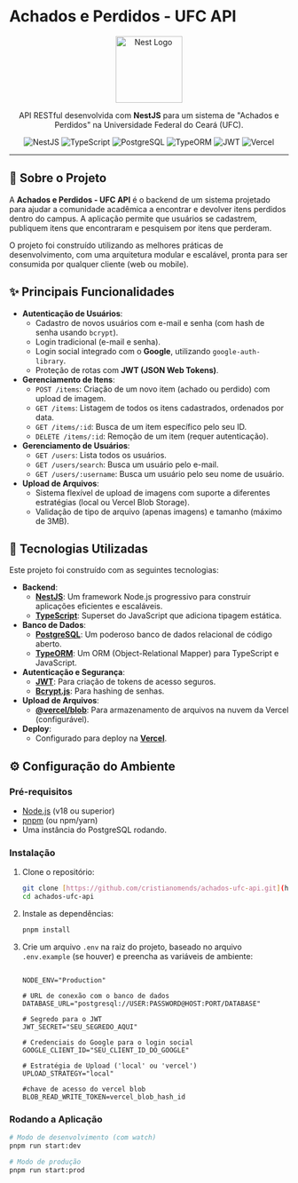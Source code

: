# Achados e Perdidos - UFC API

<p align="center">
  <img src="https://nestjs.com/img/logo-small.svg" width="120" alt="Nest Logo" />
</p>

<p align="center">
  API RESTful desenvolvida com <strong>NestJS</strong> para um sistema de "Achados e Perdidos" na Universidade Federal do Ceará (UFC).
</p>

<p align="center">
    <img src="https://img.shields.io/badge/NestJS-E0234E?style=for-the-badge&logo=nestjs&logoColor=white" alt="NestJS"/>
    <img src="https://img.shields.io/badge/TypeScript-3178C6?style=for-the-badge&logo=typescript&logoColor=white" alt="TypeScript"/>
    <img src="https://img.shields.io/badge/PostgreSQL-4169E1?style=for-the-badge&logo=postgresql&logoColor=white" alt="PostgreSQL"/>
    <img src="https://img.shields.io/badge/TypeORM-E8225A?style=for-the-badge" alt="TypeORM"/>
    <img src="https://img.shields.io/badge/JWT-000000?style=for-the-badge&logo=jsonwebtokens&logoColor=white" alt="JWT"/>
    <img src="https://img.shields.io/badge/Vercel-000000?style=for-the-badge&logo=vercel&logoColor=white" alt="Vercel"/>
</p>

---

## 🎯 Sobre o Projeto

A **Achados e Perdidos - UFC API** é o backend de um sistema projetado para ajudar a comunidade acadêmica a encontrar e devolver itens perdidos dentro do campus. A aplicação permite que usuários se cadastrem, publiquem itens que encontraram e pesquisem por itens que perderam.

O projeto foi construído utilizando as melhores práticas de desenvolvimento, com uma arquitetura modular e escalável, pronta para ser consumida por qualquer cliente (web ou mobile).

## ✨ Principais Funcionalidades

* **Autenticação de Usuários**:
    * Cadastro de novos usuários com e-mail e senha (com hash de senha usando `bcrypt`).
    * Login tradicional (e-mail e senha).
    * Login social integrado com o **Google**, utilizando `google-auth-library`.
    * Proteção de rotas com **JWT (JSON Web Tokens)**.
* **Gerenciamento de Itens**:
    * `POST /items`: Criação de um novo item (achado ou perdido) com upload de imagem.
    * `GET /items`: Listagem de todos os itens cadastrados, ordenados por data.
    * `GET /items/:id`: Busca de um item específico pelo seu ID.
    * `DELETE /items/:id`: Remoção de um item (requer autenticação).
* **Gerenciamento de Usuários**:
    * `GET /users`: Lista todos os usuários.
    * `GET /users/search`: Busca um usuário pelo e-mail.
    * `GET /users/:username`: Busca um usuário pelo seu nome de usuário.
* **Upload de Arquivos**:
    * Sistema flexível de upload de imagens com suporte a diferentes estratégias (local ou Vercel Blob Storage).
    * Validação de tipo de arquivo (apenas imagens) e tamanho (máximo de 3MB).

## 🚀 Tecnologias Utilizadas

Este projeto foi construído com as seguintes tecnologias:

* **Backend**:
    * **[NestJS](https://nestjs.com/)**: Um framework Node.js progressivo para construir aplicações eficientes e escaláveis.
    * **[TypeScript](https://www.typescriptlang.org/)**: Superset do JavaScript que adiciona tipagem estática.
* **Banco de Dados**:
    * **[PostgreSQL](https://www.postgresql.org/)**: Um poderoso banco de dados relacional de código aberto.
    * **[TypeORM](https://typeorm.io/)**: Um ORM (Object-Relational Mapper) para TypeScript e JavaScript.
* **Autenticação e Segurança**:
    * **[JWT](https://jwt.io/)**: Para criação de tokens de acesso seguros.
    * **[Bcrypt.js](https://github.com/dcodeIO/bcrypt.js)**: Para hashing de senhas.
* **Upload de Arquivos**:
    * **[@vercel/blob](https://vercel.com/docs/storage/blob)**: Para armazenamento de arquivos na nuvem da Vercel (configurável).
* **Deploy**:
    * Configurado para deploy na **[Vercel](https://vercel.com/)**.

## ⚙️ Configuração do Ambiente

### Pré-requisitos

* [Node.js](https://nodejs.org/en/) (v18 ou superior)
* [pnpm](https://pnpm.io/) (ou npm/yarn)
* Uma instância do PostgreSQL rodando.

### Instalação

1.  Clone o repositório:
    ```bash
    git clone [https://github.com/cristianomends/achados-ufc-api.git](https://github.com/cristianomends/achados-ufc-api.git)
    cd achados-ufc-api
    ```

2.  Instale as dependências:
    ```bash
    pnpm install
    ```

3.  Crie um arquivo `.env` na raiz do projeto, baseado no arquivo `.env.example` (se houver) e preencha as variáveis de ambiente:
    ```env

    NODE_ENV="Production"
    
    # URL de conexão com o banco de dados
    DATABASE_URL="postgresql://USER:PASSWORD@HOST:PORT/DATABASE"

    # Segredo para o JWT
    JWT_SECRET="SEU_SEGREDO_AQUI"

    # Credenciais do Google para o login social
    GOOGLE_CLIENT_ID="SEU_CLIENT_ID_DO_GOOGLE"

    # Estratégia de Upload ('local' ou 'vercel')
    UPLOAD_STRATEGY="local"

    #chave de acesso do vercel blob
    BLOB_READ_WRITE_TOKEN=vercel_blob_hash_id
    ```

### Rodando a Aplicação

```bash
# Modo de desenvolvimento (com watch)
pnpm run start:dev

# Modo de produção
pnpm run start:prod
